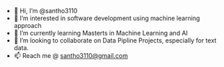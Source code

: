 - 👋 Hi, I’m @santho3110
- 👀 I’m interested in software development using machine learning approach
- 🌱 I’m currently learning Masterts in Machine Learning and AI
- 💞️ I’m looking to collaborate on Data Pipline Projects, especially for text data.
- 📫 Reach me @ santho3110@gmail.com

<!---
santho3110/santho3110 is a ✨ special ✨ repository because its `README.md` (this file) appears on your GitHub profile.
You can click the Preview link to take a look at your changes.
--->
